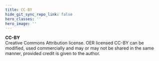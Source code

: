 ```yaml
---
title: CC-BY
hide_git_sync_repo_link: false
hero_classes: ''
hero_image: ''
---
```


**CC-BY**  
Creative Commons Attribution license. OER licensed CC-BY can be modified, used commercially and may or may not be shared in the same manner, provided credit is given to the author. 
